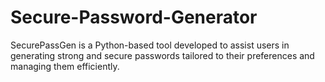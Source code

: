 # Secure-Password-Generator
SecurePassGen is a Python-based tool developed to assist users in generating strong and secure passwords tailored to their preferences and managing them efficiently.
